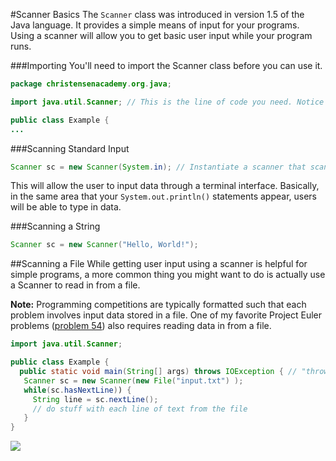 #Scanner Basics
The `Scanner` class was introduced in version 1.5 of the Java language. It provides a simple means of input for your programs. Using a scanner will allow you to get basic user input while your program runs.

###Importing
You'll need to import the Scanner class before you can use it.

```java
package christensenacademy.org.java;

import java.util.Scanner; // This is the line of code you need. Notice its position near the top of the file.

public class Example {
...
```

###Scanning Standard Input
```java
Scanner sc = new Scanner(System.in); // Instantiate a scanner that scans standard input
```
This will allow the user to input data through a terminal interface. Basically, in the same area that your `System.out.println()` statements appear, users will be able to type in data.

###Scanning a String
```java
Scanner sc = new Scanner("Hello, World!");
```



##Scanning a File
While getting user input using a scanner is helpful for simple programs, a more common thing you might want to do is actually use a Scanner to read in from a file.

**Note:** Programming competitions are typically formatted such that each problem involves input data stored in a file. One of my favorite Project Euler problems ([problem 54](http://projecteuler.net/problem=54)) also requires reading data in from a file.

```java
import java.util.Scanner;

public class Example {
  public static void main(String[] args) throws IOException { // "throws IOException" is needed to compile
   Scanner sc = new Scanner(new File("input.txt") );
   while(sc.hasNextLine)) {
     String line = sc.nextLine();
     // do stuff with each line of text from the file
   }
}
```



![](http://christensenacademy.org/img/signature.png)
